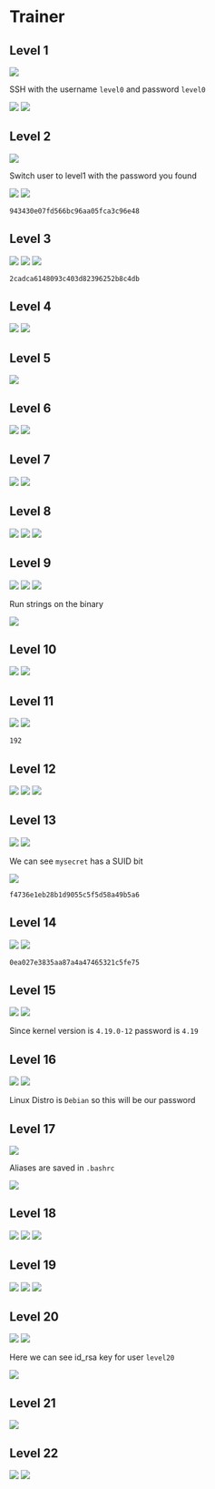 # Trainer

## Level 1

<img src="https://imgur.com/fF3lpxZ.png"/>

SSH with the username `level0` and password `level0`

<img src="https://imgur.com/glu07ZX.png"/>

<img src="https://imgur.com/X0b4M4a.png"/>

## Level 2

<img src="https://imgur.com/EDltI1I.png"/>

Switch user to level1 with the password you found

<img src="https://imgur.com/xoDKbpm.png"/>

<img src="https://imgur.com/8uAL1RW.png"/>

`943430e07fd566bc96aa05fca3c96e48`


## Level 3

<img src="https://imgur.com/WhvhCmJ.png"/>

<img src="https://imgur.com/RC6QNQ2.png"/>

<img src="https://imgur.com/B6Micdt.png"/>

`2cadca6148093c403d82396252b8c4db`


## Level 4

<img src="https://imgur.com/vzmZCBg.png"/>

<img src="https://imgur.com/SeKT4hG.png"/>

## Level 5

<img src="https://imgur.com/EALlS5A.png"/>

## Level 6

<img src="https://imgur.com/rMraU2e.png"/>

<img src="https://imgur.com/ylj9h3L.png"/>

## Level 7

<img src="https://imgur.com/O37Uoav.png"/>

<img src="https://imgur.com/LgQeuJK.png"/>

## Level 8

<img src="https://imgur.com/qZmIN1Z.png"/>

<img src="https://imgur.com/HTLmhkC.png"/>

<img src="https://imgur.com/3at5ZpA.png"/>

## Level 9

<img src="https://imgur.com/csKQVuN.png"/>

<img src="https://imgur.com/9Dh26YK.png"/>

<img src="https://imgur.com/2hGVdSD.png"/>

Run strings on the binary

<img src="https://imgur.com/JAH3LBf.png"/>

## Level 10 

<img src="https://imgur.com/YclRxkt.png"/>

<img src="https://imgur.com/qA0FjPi.png"/>

## Level 11

<img src="https://imgur.com/yD7ooh5.png"/>

<img src="https://imgur.com/gep6M8r.png"/>

`192`	

## Level 12

<img src="https://imgur.com/chM9VtH.png"/>

<img src="https://imgur.com/myte7rb.png"/>

<img src="https://imgur.com/EEFzuxF.png"/>

## Level 13

<img src="https://imgur.com/9JYG4Ce.png"/>

<img src="https://imgur.com/yHMot7M.png"/>

We can see `mysecret` has a SUID bit 

<img src="https://imgur.com/GGNjDBn.png"/>

`f4736e1eb28b1d9055c5f5d58a49b5a6`

## Level 14

<img src="https://imgur.com/HxZvZp9.png"/>

<img src="https://imgur.com/5fquULd.png"/>

`0ea027e3835aa87a4a47465321c5fe75`

## Level 15

<img src="https://imgur.com/yjpRf7f.png"/>

<img src="https://imgur.com/mix23OT.png"/>

Since kernel version is `4.19.0-12` password is `4.19`

## Level 16

<img src="https://imgur.com/JnffVro.png"/>

<img src="https://imgur.com/KxH4enG.png"/>

Linux Distro is `Debian` so this will be our password

## Level 17

<img src="https://imgur.com/hHyRII7.png"/>

Aliases are saved in `.bashrc`

<img src="https://imgur.com/P7wtv3l.png"/>

## Level 18

<img src="https://imgur.com/AWrjtxS.png"/>

<img src="https://imgur.com/WB8Ii4C.png"/>

<img src="https://imgur.com/NDIYrR5.png"/>

## Level 19

<img src="https://imgur.com/GovoiPP.png"/>

<img src="https://imgur.com/hJyh4iV.png"/>

<img src="https://imgur.com/ZyPji94.png"/>

## Level 20

<img src="https://imgur.com/kF6Geuk.png"/>

<img src="https://imgur.com/kF6Geuk.png"/>

Here we can see id_rsa key for user `level20`

<img src="https://imgur.com/uRzsz9M.png"/>

## Level 21

<img src="https://imgur.com/p2TfT8w.png"/>

## Level 22

<img src="https://imgur.com/Tkh0vLK.png"/>

<img src="https://imgur.com/VLOYDo0.png"/>